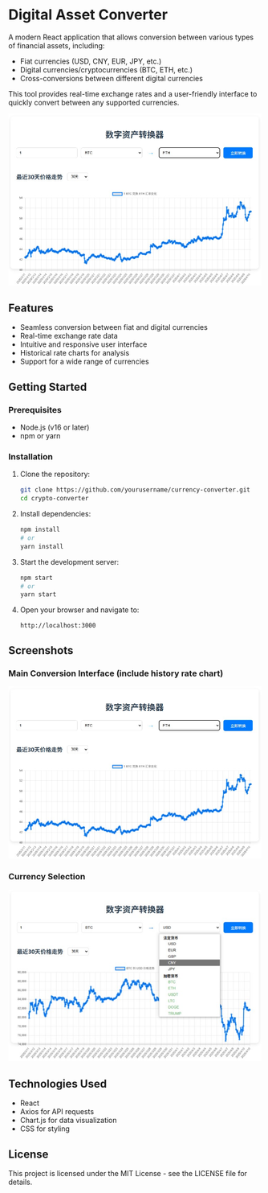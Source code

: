 # Digital Asset Converter

A modern React application that allows conversion between various types of financial assets, including:
- Fiat currencies (USD, CNY, EUR, JPY, etc.)
- Digital currencies/cryptocurrencies (BTC, ETH, etc.)
- Cross-conversions between different digital currencies

This tool provides real-time exchange rates and a user-friendly interface to quickly convert between any supported currencies.

![Application Screenshot](./public/images/screenshot1.jpg)

## Features

- Seamless conversion between fiat and digital currencies
- Real-time exchange rate data
- Intuitive and responsive user interface
- Historical rate charts for analysis
- Support for a wide range of currencies

## Getting Started

### Prerequisites

- Node.js (v16 or later)
- npm or yarn

### Installation

1. Clone the repository:
   ```bash
   git clone https://github.com/yourusername/currency-converter.git
   cd crypto-converter
   ```

2. Install dependencies:
   ```bash
   npm install
   # or
   yarn install
   ```

3. Start the development server:
   ```bash
   npm start
   # or
   yarn start
   ```

4. Open your browser and navigate to:
   ```
   http://localhost:3000
   ```

## Screenshots

### Main Conversion Interface (include history rate chart)
![Main Interface](./public/images/screenshot1.jpg)

### Currency Selection
![Currency Selection](./public/images/screenshot2.jpg)

## Technologies Used

- React
- Axios for API requests
- Chart.js for data visualization
- CSS for styling

## License

This project is licensed under the MIT License - see the LICENSE file for details.